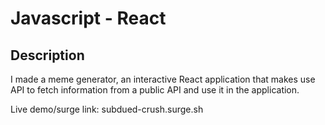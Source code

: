 # Javascript - React

## Description


I made a meme generator, an interactive React application  that makes use API to fetch information from a public API and use it in the application.


Live demo/surge link: subdued-crush.surge.sh




